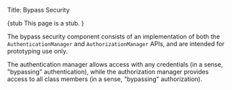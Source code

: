Title: Bypass Security

{stub
This page is a stub.
}

The bypass security component consists of an implementation of both the `AuthenticationManager` and `AuthorizationManager` APIs, and are intended for prototyping use only.

The authentication manager allows access with any credentials (in a sense, "bypassing" authentication), while the authorization manager provides access to all class members (in a sense, "bypassing" authorization).
